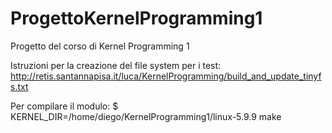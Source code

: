 # ProgettoKernelProgramming1
Progetto del corso di Kernel Programming 1


Istruzioni per la creazione del file system per i test:
http://retis.santannapisa.it/luca/KernelProgramming/build_and_update_tinyfs.txt


Per compilare il modulo:
$ KERNEL_DIR=/home/diego/KernelProgramming1/linux-5.9.9 make


